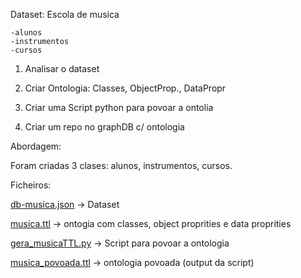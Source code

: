 Dataset: Escola de musica

	-alunos
	-instrumentos
	-cursos

1. Analisar o dataset

2. Criar Ontologia: Classes, ObjectProp., DataPropr

3. Criar uma Script python para povoar a ontolia

4. Criar um repo no graphDB c/ ontologia

Abordagem:

Foram criadas 3 clases: alunos, instrumentos, cursos.

Ficheiros:

[db-musica.json]([db-musica.json]) -> Dataset

[musica.ttl](musica.ttl) -> ontogia com classes, object proprities e data proprities

[gera_musicaTTL.py](gera_musicaTTL.py) -> Script para povoar a ontologia

[musica_povoada.ttl](musica_povoada.ttl) -> ontologia povoada (output da script)
